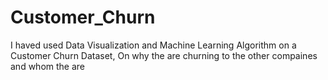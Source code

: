 # Customer_Churn
 I haved used Data Visualization and Machine Learning Algorithm on a Customer Churn Dataset, On why the are churning to the other compaines and whom the are
